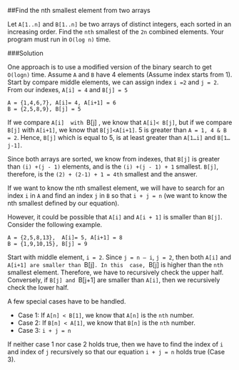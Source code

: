 ##Find the nth smallest element from two arrays

Let `A[1..n]` and `B[1..n]` be two arrays of distinct integers, each sorted in an increasing order. Find the `nth` smallest of the `2n` combined elements. Your program must run in `O(log n)` time.

###Solution

One approach is to use a modified version of the binary search to get `O(logn)` time. Assume `A` and `B` have 4 elements (Assume index starts from 1). Start by compare middle elements, we can assign index `i =2` and `j = 2`. From our indexes, `A[i] = 4` and `B[j] = 5`

```
A = {1,4,6,7}, A[i]= 4, A[i+1] = 6
B = {2,5,8,9}, B[j] = 5
```

If we compare `A[i]  with `B[j] , we know that `A[i]< B[j]`, but if we compare `B[j]` with `A[i+1]`, we know that `B[j]<A[i+1]`. 5 is greater than `A = 1, 4 & B = 2`. Hence, `B[j]` which is equal to 5, is at least greater than `A[1…i]` and `B[1…j-1]`.

Since both arrays are sorted, we know from indexes, that `B[j]` is greater than `(i) +(j - 1)` elements, and is the `(i) +(j - 1) + 1` smallest. `B[j]`, therefore, is the `(2) + (2-1) + 1 = 4th` smallest and the answer.

If we want to know the nth smallest element, we will have to search for an index `i` in `A` and find an index `j` in `B` so that `i + j = n` (we want to know the nth smallest defined by our equation).

However, it could be possible that `A[i]` and `A[i + 1]` is smaller than `B[j]`. Consider the following example.

```
A = {2,5,8,13},  A[i]= 5, A[i+1] = 8
B = {1,9,10,15}, B[j] = 9
```

Start with middle element, `i = 2`. Since `j = n – i`, `j = 2`, then both `A[i]` and `A[i+1] are smaller than `B[j]`. In this  case, `B[j] is higher than the `nth` smallest element. Therefore, we have to recursively check the upper half. Conversely, if `B[j] and `B[j+1] are smaller than `A[i]`, then we recursively check the lower half.

A few special cases have to be handled.

* Case 1: If `A[n] < B[1]`, we know that `A[n]` is the `nth` number.
* Case 2: If `B[n] < A[1]`, we know that `B[n]` is the `nth` number.
* Case 3: `i + j = n`

If neither case 1 nor case 2 holds true, then we have to find the index of `i` and index of `j` recursively so that our equation `i + j = n` holds true (Case 3).
